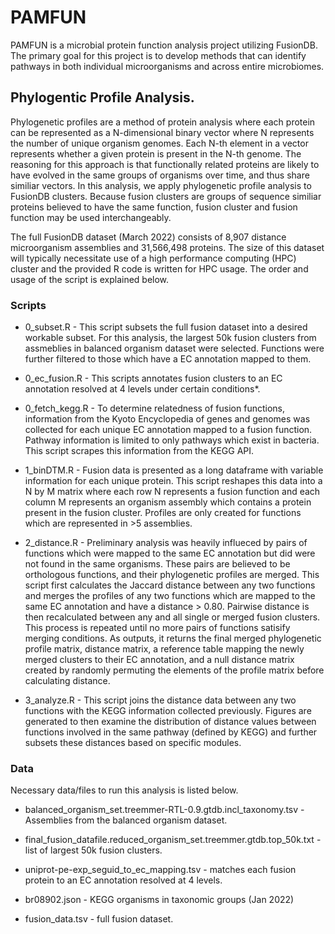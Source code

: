 # PAMFUN

PAMFUN is a microbial protein function analysis project utilizing FusionDB. The primary goal for this project is to develop methods that can identify pathways in both individual microorganisms and across entire microbiomes. 

## Phylogentic Profile Analysis.

Phylogenetic profiles are a method of protein analysis where each protein can be represented as a N-dimensional binary vector where N represents the number of unique organism genomes. Each N-th element in a vector represents whether a given protein is present in the N-th genome. The reasoning for this approach is that functionally related proteins are likely to have evolved in the same groups of organisms over time, and thus share similiar vectors. In this analysis, we apply phylogenetic profile analysis to FusionDB clusters. Because fusion clusters are groups of sequence similiar proteins believed to have the same function, fusion cluster and fusion function may be used interchangeably.

The full FusionDB dataset (March 2022) consists of 8,907 distance microorganism assemblies and 31,566,498 proteins. The size of this dataset will typically necessitate use of a high performance computing (HPC) cluster and the provided R code is written for HPC usage. The order and usage of the script is explained below.

### Scripts

 - 0_subset.R - This script subsets the full fusion dataset into a desired workable subset. For this analysis, the largest 50k fusion clusters from assmeblies in balanced organism dataset were selected. Functions were further filtered to those which have a EC annotation mapped to them.

 - 0_ec_fusion.R - This scripts annotates fusion clusters to an EC annotation resolved at 4 levels under certain conditions*.

 - 0_fetch_kegg.R - To determine relatedness of fusion functions, information from the Kyoto Encyclopedia of genes and genomes was collected for each unique EC annotation mapped to a fusion function. Pathway information is limited to only pathways which exist in bacteria. This script scrapes this information from the KEGG API. 

 - 1_binDTM.R - Fusion data is presented as a long dataframe with variable information for each unique protein. This script reshapes this data into a N by M matrix where each row N represents a fusion function and each column M represents an organism assembly which contains a protein present in the fusion cluster. Profiles are only created for functions which are represented in >5 assemblies.

 - 2_distance.R - Preliminary analysis was heavily influeced by pairs of functions which were mapped to the same EC annotation but did were not found in the same organisms. These pairs are believed to be orthologous functions, and their phylogenetic profiles are merged. This script first calculates the Jaccard distance between any two functions and merges the profiles of any two functions which are mapped to the same EC annotation and have a distance > 0.80. Pairwise distance is then recalculated between any and all single or merged fusion clusters. This process is repeated until no more pairs of functions satisify merging conditions. As outputs, it returns the final merged phylogenetic profile matrix, distance matrix, a reference table mapping the newly merged clusters to their EC annotation, and a null distance matrix created by randomly permuting the elements of the profile matrix before calculating distance.

 - 3_analyze.R - This script joins the distance data between any two functions with the KEGG information collected previously. Figures are generated to then examine the distribution of distance values between functions involved in the same pathway (defined by KEGG) and further subsets these distances based on specific modules.

### Data

Necessary data/files to run this analysis is listed below.

- balanced_organism_set.treemmer-RTL-0.9.gtdb.incl_taxonomy.tsv - Assemblies from the balanced organism dataset.

- final_fusion_datafile.reduced_organism_set.treemmer.gtdb.top_50k.txt - list of largest 50k fusion clusters.

- uniprot-pe-exp_seguid_to_ec_mapping.tsv - matches each fusion protein to an EC annotation resolved at 4 levels.

- br08902.json - KEGG organisms in taxonomic groups (Jan 2022)

- fusion_data.tsv - full fusion dataset.
